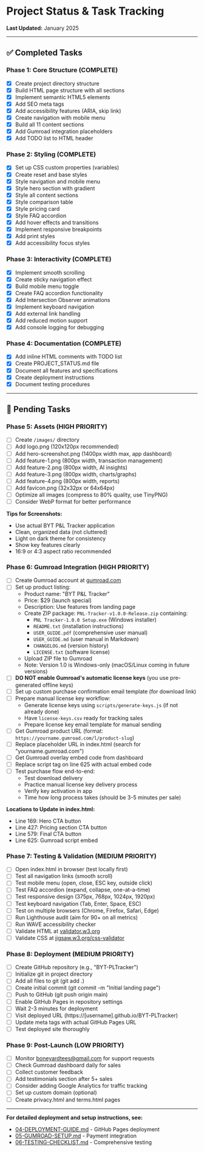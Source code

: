 # Project Status & Task Tracking

**Last Updated:** January 2025

---

## ✅ Completed Tasks

### Phase 1: Core Structure (COMPLETE)
- [x] Create project directory structure
- [x] Build HTML page structure with all sections
- [x] Implement semantic HTML5 elements
- [x] Add SEO meta tags
- [x] Add accessibility features (ARIA, skip link)
- [x] Create navigation with mobile menu
- [x] Build all 11 content sections
- [x] Add Gumroad integration placeholders
- [x] Add TODO list to HTML header

### Phase 2: Styling (COMPLETE)
- [x] Set up CSS custom properties (variables)
- [x] Create reset and base styles
- [x] Style navigation and mobile menu
- [x] Style hero section with gradient
- [x] Style all content sections
- [x] Style comparison table
- [x] Style pricing card
- [x] Style FAQ accordion
- [x] Add hover effects and transitions
- [x] Implement responsive breakpoints
- [x] Add print styles
- [x] Add accessibility focus styles

### Phase 3: Interactivity (COMPLETE)
- [x] Implement smooth scrolling
- [x] Create sticky navigation effect
- [x] Build mobile menu toggle
- [x] Create FAQ accordion functionality
- [x] Add Intersection Observer animations
- [x] Implement keyboard navigation
- [x] Add external link handling
- [x] Add reduced motion support
- [x] Add console logging for debugging

### Phase 4: Documentation (COMPLETE)
- [x] Add inline HTML comments with TODO list
- [x] Create PROJECT_STATUS.md file
- [x] Document all features and specifications
- [x] Create deployment instructions
- [x] Document testing procedures

---

## 🔄 Pending Tasks

### Phase 5: Assets (HIGH PRIORITY)
- [ ] Create `/images/` directory
- [ ] Add logo.png (120x120px recommended)
- [ ] Add hero-screenshot.png (1400px width max, app dashboard)
- [ ] Add feature-1.png (800px width, transaction management)
- [ ] Add feature-2.png (800px width, AI insights)
- [ ] Add feature-3.png (800px width, charts/graphs)
- [ ] Add feature-4.png (800px width, reports)
- [ ] Add favicon.png (32x32px or 64x64px)
- [ ] Optimize all images (compress to 80% quality, use TinyPNG)
- [ ] Consider WebP format for better performance

**Tips for Screenshots:**
- Use actual BYT P&L Tracker application
- Clean, organized data (not cluttered)
- Light on dark theme for consistency
- Show key features clearly
- 16:9 or 4:3 aspect ratio recommended

### Phase 6: Gumroad Integration (HIGH PRIORITY)
- [ ] Create Gumroad account at [gumroad.com](https://gumroad.com)
- [ ] Set up product listing:
  - Product name: "BYT P&L Tracker"
  - Price: $29 (launch special)
  - Description: Use features from landing page
  - Create ZIP package: `PNL-Tracker-v1.0.0-Release.zip` containing:
    - `PNL Tracker-1.0.0 Setup.exe` (Windows installer)
    - `README.txt` (installation instructions)
    - `USER_GUIDE.pdf` (comprehensive user manual)
    - `USER_GUIDE.md` (user manual in Markdown)
    - `CHANGELOG.md` (version history)
    - `LICENSE.txt` (software license)
  - Upload ZIP file to Gumroad
  - Note: Version 1.0 is Windows-only (macOS/Linux coming in future versions)
- [ ] **DO NOT enable Gumroad's automatic license keys** (you use pre-generated offline keys)
- [ ] Set up custom purchase confirmation email template (for download link)
- [ ] Prepare manual license key workflow:
  - Generate license keys using `scripts/generate-keys.js` (if not already done)
  - Have `license-keys.csv` ready for tracking sales
  - Prepare license key email template for manual sending
- [ ] Get Gumroad product URL (format: `https://yourname.gumroad.com/l/product-slug`)
- [ ] Replace placeholder URL in index.html (search for "yourname.gumroad.com")
- [ ] Get Gumroad overlay embed code from dashboard
- [ ] Replace script tag on line 625 with actual embed code
- [ ] Test purchase flow end-to-end:
  - Test download delivery
  - Practice manual license key delivery process
  - Verify key activation in app
  - Time how long process takes (should be 3-5 minutes per sale)

**Locations to Update in index.html:**
- Line 169: Hero CTA button
- Line 427: Pricing section CTA button
- Line 579: Final CTA button
- Line 625: Gumroad script embed

### Phase 7: Testing & Validation (MEDIUM PRIORITY)
- [ ] Open index.html in browser (test locally first)
- [ ] Test all navigation links (smooth scroll)
- [ ] Test mobile menu (open, close, ESC key, outside click)
- [ ] Test FAQ accordion (expand, collapse, one-at-a-time)
- [ ] Test responsive design (375px, 768px, 1024px, 1920px)
- [ ] Test keyboard navigation (Tab, Enter, Space, ESC)
- [ ] Test on multiple browsers (Chrome, Firefox, Safari, Edge)
- [ ] Run Lighthouse audit (aim for 90+ on all metrics)
- [ ] Run WAVE accessibility checker
- [ ] Validate HTML at [validator.w3.org](https://validator.w3.org/)
- [ ] Validate CSS at [jigsaw.w3.org/css-validator](https://jigsaw.w3.org/css-validator/)

### Phase 8: Deployment (MEDIUM PRIORITY)
- [ ] Create GitHub repository (e.g., "BYT-PLTracker")
- [ ] Initialize git in project directory
- [ ] Add all files to git (git add .)
- [ ] Create initial commit (git commit -m "Initial landing page")
- [ ] Push to GitHub (git push origin main)
- [ ] Enable GitHub Pages in repository settings
- [ ] Wait 2-3 minutes for deployment
- [ ] Visit deployed URL (https://[username].github.io/BYT-PLTracker)
- [ ] Update meta tags with actual GitHub Pages URL
- [ ] Test deployed site thoroughly

### Phase 9: Post-Launch (LOW PRIORITY)
- [ ] Monitor boneyardtees@gmail.com for support requests
- [ ] Check Gumroad dashboard daily for sales
- [ ] Collect customer feedback
- [ ] Add testimonials section after 5+ sales
- [ ] Consider adding Google Analytics for traffic tracking
- [ ] Set up custom domain (optional)
- [ ] Create privacy.html and terms.html pages

---

**For detailed deployment and setup instructions, see:**
- [04-DEPLOYMENT-GUIDE.md](04-DEPLOYMENT-GUIDE.md) - GitHub Pages deployment
- [05-GUMROAD-SETUP.md](05-GUMROAD-SETUP.md) - Payment integration
- [06-TESTING-CHECKLIST.md](06-TESTING-CHECKLIST.md) - Comprehensive testing
